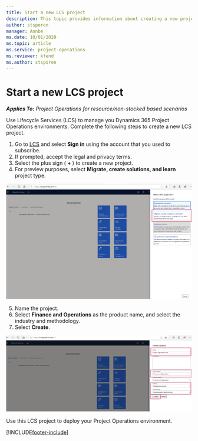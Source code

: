 ```yaml
---
title: Start a new LCS project
description: This topic provides information about creating a new project in LCS for your Project Operations environment.
author: stsporen
manager: Annbe
ms.date: 10/01/2020
ms.topic: article
ms.service: project-operations
ms.reviewer: kfend 
ms.author: stsporen
---
```


# Start a new LCS project

_**Applies To:** Project Operations for resource/non-stocked based scenarios_

Use Lifecycle Services (LCS) to manage you Dynamics 365 Project Operations environments. Complete the following steps to create a new LCS project.

1. Go to [LCS](https://lcs.dynamics.com/Logon/Index) and select **Sign in** using the account that you used to subscribe.
2. If prompted, accept the legal and privacy terms.
3. Select the plus sign ( **+** ) to create a new project.
4. For preview purposes, select **Migrate, create solutions, and learn** project type.

  ![Pick LCS project type](./media/create-lcs-1.png)

5. Name the project. 
6. Select **Finance and Operations** as the product name, and select the industry and methodology. 
7. Select **Create**.

![Create LCS project](./media/create-lcs-2.png)

Use this LCS project to deploy your Project Operations environment.



[!INCLUDE[footer-include](../includes/footer-banner.md)]